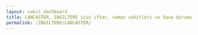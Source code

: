 ```yaml
---
layout: vakit_dashboard
title: LANCASTER, INGILTERE için iftar, namaz vakitleri ve hava durumu - ilçe/eyalet seç
permalink: /INGILTERE/LANCASTER/
---
```


<script type="text/javascript">
  var GLOBAL_COUNTRY = 'INGILTERE';
  var GLOBAL_CITY = 'LANCASTER';
  var GLOBAL_STATE = '';
  var lat = 72;
  var lon = 21;
</script>
